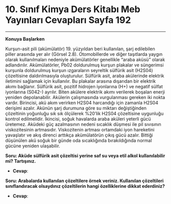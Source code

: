 # 10. Sınıf Kimya Ders Kitabı Meb Yayınları Cevapları Sayfa 192

---

**Konuya Başlarken**

Kurşun-asit pili (akümülatör) 19. yüzyıldan beri kullanılan, şarj edilebilen piller arasında yer alır (Görsel 2.8). Otomobillerde ve diğer taşıtlarda yaygın olarak kullanılmaları nedeniyle akümülatörler genellikle “araba aküsü” olarak adlandırılır. Akümülatörler, Pb02 doldurulmuş kurşun plakalar ve süngerimsi kurşunla doldurulmuş kurşun ızgaraların seyreltik sülfürik asit (H2S04) çözeltisine daldırılmasıyla oluşturulur. Sülfürik asit, araba akülerinde elektrik iletimini sağlamak için kullanılır. Bu plakalar arasına dışarıdan bir elektrik akımı bağlanır. Sülfürik asit, pozitif hidrojen iyonlarına (H+) ve negatif sülfat iyonlarına (S042-) ayrılır. Biten akülere elektrik akımı verilerek boşalan enerji yeniden depolanabilir. Akülerin çalışmasında vurgulanması gereken iki nokta vardır. Birincisi, akü akım verirken H2S04 harcandığı için zamanla H2S04 derişimi azalır. Akünün şarj durumuna göre su miktarı değiştiğinden çözeltinin yoğunluğu sık sık ölçülerek %20’lik H2S04 çözeltisine uygunluğu kontrol edilmelidir. İkincisi, soğuk havalarda araba aküleri yeterli gücü üretemez. Aküdeki güç azalmasının nedeni sıcaklık düşmesi ile pil sıvısının viskozitesinin artmasıdır. Viskozitenin artması ortamdaki iyon hareketini yavaşlatır ve akış direnci arttıkça akümülatörün çıkış gücü azalır. Bittiği düşünülen akü soğuk bir günde oda sıcaklığında bırakıldığında normal gücüne yeniden ulaşabilir.

**Soru: Aküde sülfürik asit çözeltisi yerine saf su veya etil alkol kullanılabilir mi? Tartışınız.**

-   **Cevap**:

**Soru: Arabalarda kullanılan çözeltilere örnek veriniz. Kullanılan çözeltileri sınıflandıracak olsaydınız çözeltilerin hangi özelliklerine dikkat ederdiniz?**

-   **Cevap**: